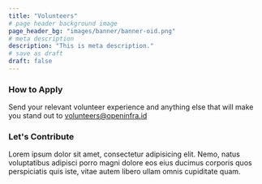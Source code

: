 ```yaml
---
title: "Volunteers"
# page header background image
page_header_bg: "images/banner/banner-oid.png"
# meta description
description: "This is meta description."
# save as draft
draft: false
---
```


### How to Apply

Send your relevant volunteer experience and anything else that will make you stand out to
volunteers@openinfra.id


### Let's Contribute

Lorem ipsum dolor sit amet, consectetur adipisicing elit. Nemo, natus
voluptatibus adipisci porro magni dolore eos eius ducimus corporis quos perspiciatis quis iste, vitae
autem libero ullam omnis cupiditate quam.
